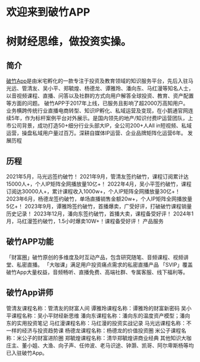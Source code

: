 # 欢迎来到破竹APP
# 树财经思维，做投资实操。


## 简介
[破竹App](https://www.pozhu.app)是由米宅孵化的一款专注于投资及教育领域的知识服务平台，先后入驻马光远、管清友、吴小平、郑毓煌、杨德龙、谭雅玲、潘向东、马红漫等知名人士，以音视频课程、直播、问答以及社群的方式向用户解答全球投资、教育、资产配置等方面的问题。
破竹APP于2017年上线，已服务且影响了超2000万高知用户。
业务横跨传统行业直播电商转型、知识IP孵化、私域运营及变现，在小鹅通官网连续5年，作为标杆案例平台对外展示。是国内领先的地产/知识付费IP运营团队，上市公司背景，成功打造50+细分行业头部大IP，全公司200+人All in短视频、私域运营，操盘私域用户量过百万。深耕自媒体IP运营、企业品牌矩阵化运营6年。
发展历程

## 历程
2021年5月，马光远签约破竹！
2021年9月，管清友签约破竹，课程订阅累计达15000人+，个人IP矩阵全网播放量10亿+！
2022年4月，吴小平签约破竹，课程订阅达30000人+，累计课程收入1000w+，个人IP矩阵全网播放量30亿+！
2023年6月，杨德龙签约破竹，单场直播销售金额20w+，个人IP矩阵全网播放量5亿+！
2023年9月，谭雅玲签约破竹，首播爆卖，广受好评，打破破竹课程销量历史记录！
2023年12月，潘向东签约破竹，首播大卖，课程备受好评！
2024年1月，马红漫签约破竹，1.5小时爆卖10W+！课程备受好评！
产品服务


## 破竹APP功能
「财富圈」破竹原创的多维度及时互动产品，包含研究随笔、音频课程、视频讲堂、私密直播。
「大咖课」满足用户投资痛点需求的私密直播产品
「SVIP」覆盖破竹App大量权益，音频畅听、直播免费、高端社群、专属客服、线下福利等。

## 破竹App讲师
管清友课程名称：管清友的财富人间
谭雅玲课程名称：谭雅玲的财富新密码
吴小平课程名称：吴小平财经新思维
潘向东课程名称：潘向东的温度资产模型；潘向东的实用投资笔记
马红漫课程名称：马红漫的投资实战记录
马光远课程名称：不一样的经济与投资趋势课
杨德龙课程名称：杨德龙的价值投资圈
米公子课程名称：米公子的财富进阶圈
郑毓煌课程名称：清华郑毓煌讲商业经典
其他知识大咖庄主、董小姐、大渔、向子声、任帅波、老马识途、钟灏、凯哥、阿尔卑斯杨等均已入驻破竹App。

<!---
pozhuapp/pozhuapp is a ✨ special ✨ repository because its `README.md` (this file) appears on your GitHub profile.
You can click the Preview link to take a look at your changes.
--->
